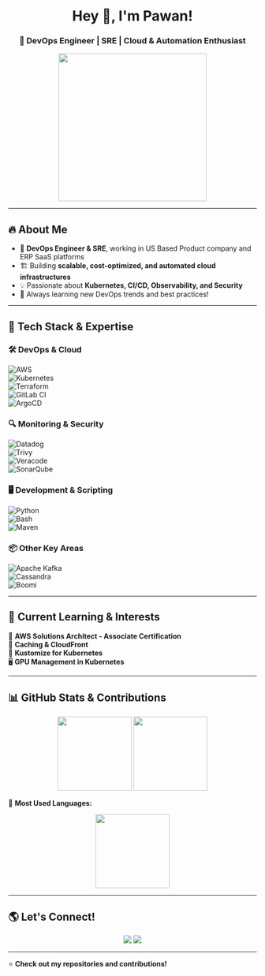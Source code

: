 <h1 align="center">Hey 👋, I'm Pawan!</h1>
<h3 align="center">🚀 DevOps Engineer | SRE | Cloud & Automation Enthusiast</h3>

<p align="center">
  <img src="https://media.giphy.com/media/qgQUggAC3Pfv687qPC/giphy.gif" width="300"/>
</p>

---

## 🔥 **About Me**
- 🚀 **DevOps Engineer & SRE**, working in US Based Product company and ERP SaaS platforms  
- 🏗️ Building **scalable, cost-optimized, and automated cloud infrastructures**  
- 💡 Passionate about **Kubernetes, CI/CD, Observability, and Security**  
- 📖 Always learning new DevOps trends and best practices!  

---

## 🚀 **Tech Stack & Expertise**  

### 🛠 **DevOps & Cloud**  
![AWS](https://img.shields.io/badge/AWS-%23FF9900?style=for-the-badge&logo=amazonaws&logoColor=white)  
![Kubernetes](https://img.shields.io/badge/Kubernetes-%230079D8?style=for-the-badge&logo=kubernetes&logoColor=white)  
![Terraform](https://img.shields.io/badge/Terraform-%23623CE4?style=for-the-badge&logo=terraform&logoColor=white)  
![GitLab CI](https://img.shields.io/badge/GitLab%20CI-%23FC6D26?style=for-the-badge&logo=gitlab&logoColor=white)  
![ArgoCD](https://img.shields.io/badge/ArgoCD-%23EF4A19?style=for-the-badge&logo=argo&logoColor=white)  

### 🔍 **Monitoring & Security**  
![Datadog](https://img.shields.io/badge/Datadog-%2348339F?style=for-the-badge&logo=datadog&logoColor=white)  
![Trivy](https://img.shields.io/badge/Trivy-%23F05032?style=for-the-badge&logo=aqua&logoColor=white)  
![Veracode](https://img.shields.io/badge/Veracode-%230072C6?style=for-the-badge&logo=veracode&logoColor=white)  
![SonarQube](https://img.shields.io/badge/SonarQube-%230092CB?style=for-the-badge&logo=sonarqube&logoColor=white)  

### 🖥️ **Development & Scripting**  
![Python](https://img.shields.io/badge/Python-%2314354C?style=for-the-badge&logo=python&logoColor=white)  
![Bash](https://img.shields.io/badge/Bash-%234EAA25?style=for-the-badge&logo=gnu-bash&logoColor=white)  
![Maven](https://img.shields.io/badge/Maven-%2300ADD8?style=for-the-badge&logo=apachemaven&logoColor=white)  

### 📦 **Other Key Areas**  
![Apache Kafka](https://img.shields.io/badge/Kafka-%23000000?style=for-the-badge&logo=apachekafka&logoColor=white)  
![Cassandra](https://img.shields.io/badge/Cassandra-%23004C73?style=for-the-badge&logo=apachecassandra&logoColor=white)  
![Boomi](https://img.shields.io/badge/Boomi-%230090D9?style=for-the-badge&logo=boomi&logoColor=white)  

---

## 📌 **Current Learning & Interests**  
🚀 **AWS Solutions Architect - Associate Certification**  
🔄 **Caching & CloudFront**  
🎯 **Kustomize for Kubernetes**  
🖥️ **GPU Management in Kubernetes**  

---

## 📊 **GitHub Stats & Contributions**  
<p align="center">
  <img src="https://github-readme-stats.vercel.app/api?username=p4pvn&show_icons=true&theme=radical" height="150"/>
  <img src="https://github-readme-streak-stats.herokuapp.com/?user=p4pvn&theme=radical" height="150"/>
</p>

📌 **Most Used Languages:**  
<p align="center">
  <img src="https://github-readme-stats.vercel.app/api/top-langs/?username=p4pvn&layout=compact&theme=radical" height="150"/>
</p>

---

## 🌎 **Let's Connect!**  
<p align="center">
  <a href="https://www.linkedin.com/in/pawan-ugalmugale"><img src="https://img.shields.io/badge/LinkedIn-%230077B5?style=for-the-badge&logo=linkedin&logoColor=white"/></a>
  <a href="https://twitter.com/dontlaughpawan"><img src="https://img.shields.io/badge/Twitter-%231DA1F2?style=for-the-badge&logo=twitter&logoColor=white"/></a>
</p>

---

⭐ **Check out my repositories and contributions!**  
